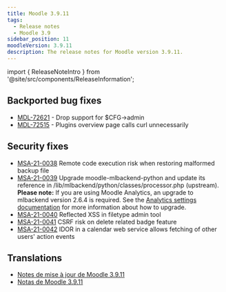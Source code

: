 ```yaml
---
title: Moodle 3.9.11
tags:
  - Release notes
  - Moodle 3.9
sidebar_position: 11
moodleVersion: 3.9.11
description: The release notes for Moodle version 3.9.11.
---
```


import { ReleaseNoteIntro } from '@site/src/components/ReleaseInformation';

<ReleaseNoteIntro releaseName={frontMatter.moodleVersion} />

## Backported bug fixes

- [MDL-72621](https://moodle.atlassian.net/browse/MDL-72621) - Drop support for $CFG->admin
- [MDL-72515](https://moodle.atlassian.net/browse/MDL-72515) - Plugins overview page calls curl unnecessarily

## Security fixes

- [MSA-21-0038](https://moodle.org/mod/forum/discuss.php?d=429095) Remote code execution risk when restoring malformed backup file
- [MSA-21-0039](https://moodle.org/mod/forum/discuss.php?d=429096) Upgrade moodle-mlbackend-python and update its reference in /lib/mlbackend/python/classes/processor.php (upstream). **Please note:** If you are using Moodle Analytics, an upgrade to mlbackend version 2.6.4 is required. See the [Analytics settings documentation](https://docs.moodle.org/en/Analytics_settings#Versions) for more information about how to upgrade.
- [MSA-21-0040](https://moodle.org/mod/forum/discuss.php?d=429097) Reflected XSS in filetype admin tool
- [MSA-21-0041](https://moodle.org/mod/forum/discuss.php?d=429099) CSRF risk on delete related badge feature
- [MSA-21-0042](https://moodle.org/mod/forum/discuss.php?d=429100) IDOR in a calendar web service allows fetching of other users' action events

## Translations

- [Notes de mise à jour de Moodle 3.9.11](https://docs.moodle.org/fr/Notes_de_mise_à_jour_de_Moodle_3.9.11)
- [Notas de Moodle 3.9.11](https://docs.moodle.org/es/Notas_de_Moodle_3.9.11)
